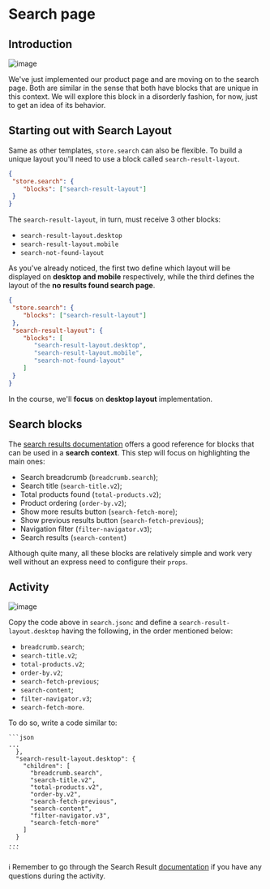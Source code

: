 # Search page

## Introduction  

![image](https://user-images.githubusercontent.com/18701182/69843114-d6db6500-1244-11ea-82a7-b10880e2ed55.png)

We've just implemented our product page and are moving on to the search page. Both are similar in the sense that both have blocks that are unique in this context. We will explore this block in a disorderly fashion, for now, just to get an idea of its behavior.

## Starting out with Search Layout  

Same as other templates, `store.search` can also be flexible. To build a unique layout you'll need to use a block called `search-result-layout`.

 ```json
{
  "store.search": {
     "blocks": ["search-result-layout"]
  }
}
```

The `search-result-layout`, in turn, must receive 3 other blocks:

- `search-result-layout.desktop`
- `search-result-layout.mobile`
- `search-not-found-layout`

As you've already noticed, the first two define which layout will be displayed on **desktop and mobile** respectively, while the third defines the layout of the **no results found search page**.

 ```json
{
  "store.search": {
     "blocks": ["search-result-layout"]
  },
  "search-result-layout": {
     "blocks": [
        "search-result-layout.desktop",
        "search-result-layout.mobile",
        "search-not-found-layout"
     ]
  }
}
```

In the course, we'll **focus** on **desktop layout** implementation.  

## Search blocks

The [search results documentation](https://developers.vtex.com/docs/vtex-search-result) offers a good reference for blocks that can be used in a **search context**. This step will focus on highlighting the main ones:

- Search breadcrumb (`breadcrumb.search`);
- Search title (`search-title.v2`);
- Total products found (`total-products.v2`);
- Product ordering (`order-by.v2`);
- Show more results button (`search-fetch-more`);
- Show previous results button (`search-fetch-previous`);
- Navigation filter (`filter-navigator.v3`);
- Search results (`search-content`)

Although quite many, all these blocks are relatively simple and work very well without an express need to configure their `props`.

## Activity

![image](https://user-images.githubusercontent.com/18701182/69843046-7f3cf980-1244-11ea-8309-8a26071cd6f0.png)

Copy the code above in `search.jsonc` and define a `search-result-layout.desktop` having the following, in the order mentioned below:

- `breadcrumb.search`;
- `search-title.v2`;
- `total-products.v2`;
- `order-by.v2`;
- `search-fetch-previous`;
- `search-content`;
- `filter-navigator.v3`;
- `search-fetch-more`.

To do so, write a code similar to:

    ```json
    ...
      },
      "search-result-layout.desktop": {
        "children": [ 
          "breadcrumb.search",
          "search-title.v2",
          "total-products.v2",
          "order-by.v2",
          "search-fetch-previous",
          "search-content",
          "filter-navigator.v3",
          "search-fetch-more"
        ]
      }
    ...
    ```

:information_source: Remember to go through the Search Result [documentation](https://developers.vtex.com/docs/vtex-search-result) if you have any questions during the activity.

